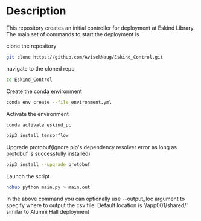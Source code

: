 # Description
This repository creates an initial controller for deployment at Eskind Library.
The main set of commands to start the deployment is

clone the repository
```bash
git clone https://github.com/AvisekNaug/Eskind_Control.git
```

navigate to the cloned repo
```bash
cd Eskind_Control
```

Create the conda environment
```bash
conda env create --file environment.yml
```

Activate the environment
```bash
conda activate eskind_pc
```

```bash
pip3 install tensorflow
```

Upgrade protobuf(ignore pip's dependency resolver error as long as protobuf is successfully installed)
```bash
pip3 install --upgrade protobuf
```

Launch the script
```bash
nohup python main.py > main.out
```

In the above command you can optionally use --output_loc argument to specify where to output the csv file.
Default location is '/app001/shared/' similar to Alumni Hall deployment